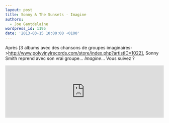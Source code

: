 ```yaml
---
layout: post
title: Sonny & The Sunsets - Imagine
authors:
  - Joe Gantdelaine
wordpress_id: 1195
date: '2013-03-15 10:00:00 +0100'
---
```

Après [3 albums avec des chansons de groupes imaginaires->http://www.polyvinylrecords.com/store/index.php?artistID=1022], Sonny Smith reprend avec son vrai groupe... *Imagine*... Vous suivez ?

<iframe width="100%" height="166" scrolling="no" frameborder="no" src="https://w.soundcloud.com/player/?url=http%3A%2F%2Fapi.soundcloud.com%2Ftracks%2F81081230"></iframe> 
